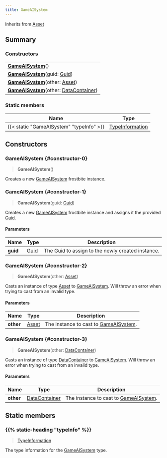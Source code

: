 ```yaml
---
title: GameAISystem
---
```


Inherits from 
[Asset](/vext/ref/fb/asset)

## Summary
### Constructors
| |
| ----------- |
| **[GameAISystem](#constructor-0)**() |
| **[GameAISystem](#constructor-1)**(guid: [Guid](/vext/ref/shared/class/guid)) |
| **[GameAISystem](#constructor-2)**(other: [Asset](/vext/ref/fb/asset)) |
| **[GameAISystem](#constructor-3)**(other: [DataContainer](/vext/ref/shared/class/datacontainer)) |

### Static members
| Name | Type |
| ---- | ---- |
| {{< static "GameAISystem" "typeInfo" >}} | [TypeInformation](/vext/ref/shared/class/typeinformation) |

## Constructors
### GameAISystem {#constructor-0}
> **GameAISystem**()

Creates a new [GameAISystem](/vext/ref/fb/gameaisystem) frostbite instance.

### GameAISystem {#constructor-1}
> **GameAISystem**(guid: [Guid](/vext/ref/shared/class/guid))

Creates a new [GameAISystem](/vext/ref/fb/gameaisystem) frostbite instance and assigns it the provided [Guid](/vext/ref/shared/class/guid).

#### Parameters
| Name | Type | Description |
| ---- | ---- | ----------- |
| **guid** | [Guid](/vext/ref/shared/class/guid) | The [Guid](/vext/ref/shared/class/guid) to assign to the newly created instance. |

### GameAISystem {#constructor-2}
> **GameAISystem**(other: [Asset](/vext/ref/fb/asset))

Casts an instance of type [Asset](/vext/ref/fb/asset) to [GameAISystem](/vext/ref/fb/gameaisystem). Will throw an error when trying to cast from an invalid type.

#### Parameters
| Name | Type | Description |
| ---- | ---- | ----------- |
| **other** | [Asset](/vext/ref/fb/asset) | The instance to cast to [GameAISystem](/vext/ref/fb/gameaisystem). |

### GameAISystem {#constructor-3}
> **GameAISystem**(other: [DataContainer](/vext/ref/shared/class/datacontainer))

Casts an instance of type [DataContainer](/vext/ref/shared/class/datacontainer) to [GameAISystem](/vext/ref/fb/gameaisystem). Will throw an error when trying to cast from an invalid type.

#### Parameters
| Name | Type | Description |
| ---- | ---- | ----------- |
| **other** | [DataContainer](/vext/ref/shared/class/datacontainer) | The instance to cast to [GameAISystem](/vext/ref/fb/gameaisystem). |

## Static members
### {{% static-heading "typeInfo" %}}
> [TypeInformation](/vext/ref/shared/class/typeinformation)

The type information for the [GameAISystem](/vext/ref/fb/gameaisystem) type.

